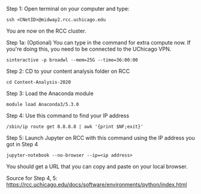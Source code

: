 Step 1: Open terminal on your computer and type:

`ssh <CNetID>@midway2.rcc.uchicago.edu`

You are now on the RCC cluster.

Step 1a: (Optional) You can type in the command for extra compute now. If you're doing this, you need to be connected to the UChicago VPN. 

`sinteractive -p broadwl --mem=25G --time=36:00:00`

Step 2: CD to your content analysis folder on RCC
	
`cd Content-Analysis-2020`

Step 3: Load the Anaconda module

`module load Anaconda3/5.3.0`

Step 4: Use this command to find your IP address

`/sbin/ip route get 8.8.8.8 | awk '{print $NF;exit}'`

Step 5: Launch Jupyter on RCC with this command using the IP address you got in Step 4

`jupyter-notebook --no-browser --ip=<ip address>`

You should get a URL that you can copy and paste on your local browser. 


Source for Step 4, 5: https://rcc.uchicago.edu/docs/software/environments/python/index.html